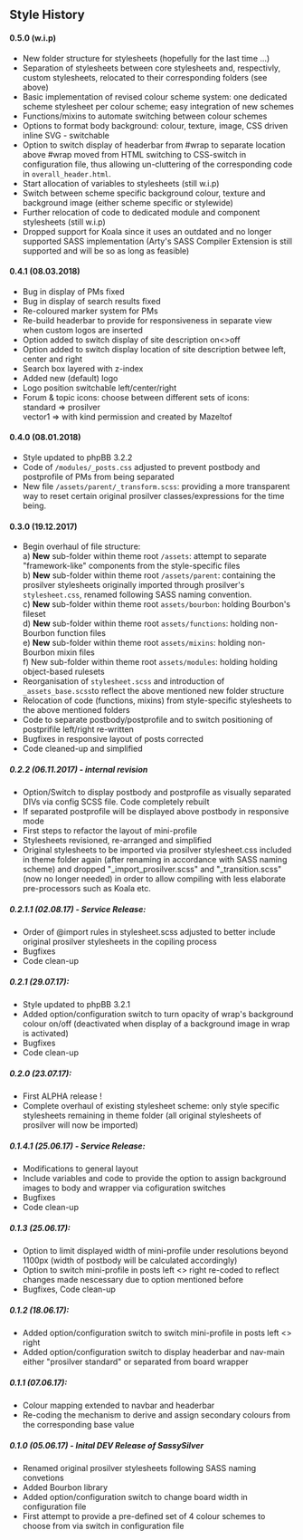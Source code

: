 ## Style History

#### 0.5.0 (w.i.p)
- New folder structure for stylesheets (hopefully for the last time ...)
- Separation of stylesheets between core stylesheets and, respectivly, custom stylesheets, relocated to their corresponding folders (see above)
- Basic implementation of revised colour scheme system: one dedicated scheme stylesheet per colour scheme; easy integration of new schemes
- Functions/mixins to automate switching between colour schemes
- Options to format body background: colour, texture, image, CSS driven inline SVG - switchable
- Option to switch display of headerbar from #wrap to separate location above #wrap moved from HTML switching to CSS-switch in configuration file, thus allowing un-cluttering of the corresponding code in `overall_header.html`.
- Start allocation of variables to stylesheets (still w.i.p)
- Switch between scheme specific background colour, texture and background image (either scheme specific or stylewide)
- Further relocation of code to dedicated module and component stylesheets (still w.i.p)
- Dropped support for Koala since it uses an outdated and no longer supported SASS implementation (Arty's SASS Compiler Extension is still supported and will be so as long as feasible)


#### 0.4.1 (08.03.2018)
- Bug in display of PMs fixed
- Bug in display of search results fixed
- Re-coloured marker system for PMs
- Re-build headerbar to provide for responsiveness in separate view when custom logos are inserted
- Option added to switch display of site description on<>off
- Option added to switch display location of site description betwee left, center and right
- Search box layered with z-index
- Added new (default) logo
- Logo position switchable left/center/right
- Forum & topic icons: choose between different sets of icons: <br />
standard => prosilver <br />
vector1 => with kind permission and created by Mazeltof


#### 0.4.0 (08.01.2018)
- Style updated to phpBB 3.2.2
- Code of `/modules/_posts.css` adjusted to prevent postbody and postprofile of PMs from being separated
- New file `/assets/parent/_transform.scss`: providing a more transparent way to reset certain original prosilver classes/expressions for the time being.


#### 0.3.0 (19.12.2017)
- Begin overhaul of file structure: <br />
   a) **New** sub-folder within theme root `/assets`: attempt to separate "framework-like" components from the style-specific files <br />
   b) **New** sub-folder within theme root `/assets/parent`: containing the prosilver stylesheets originally imported through prosilver's `stylesheet.css`, renamed following SASS naming convention. <br />
   c) **New** sub-folder within theme root `assets/bourbon`: holding Bourbon's fileset <br />
   d) **New** sub-folder within theme root `assets/functions`: holding non-Bourbon function files<br />
   e) **New** sub-folder within theme root `assets/mixins`: holding non-Bourbon mixin files <br />
   f) New sub-folder within theme root `assets/modules`: holding holding object-based rulesets
- Reorganisation of `stylesheet.scss` and introduction of `_assets_base.scss`to reflect the above mentioned new folder structure
- Relocation of code (functions, mixins) from style-specific stylesheets to the above mentioned folders
- Code to separate postbody/postprofile and to switch positioning of postprifile left/right re-written
- Bugfixes in responsive layout of posts corrected
- Code cleaned-up and simplified


##### 0.2.2 (06.11.2017) - internal revision
- Option/Switch to display postbody and postprofile as visually separated DIVs via config SCSS file. Code completely rebuilt
- If separated postprofile will be displayed above postbody in responsive mode
- First steps to refactor the layout of mini-profile
- Stylesheets revisioned, re-arranged and simplified
- Original stylesheets to be imported via prosilver stylesheet.css included in theme folder again (after renaming in accordance with SASS naming scheme) and dropped "_import_prosilver.scss" and "_transition.scss" (now no longer needed) in order to allow compiling with less elaborate pre-processors such as Koala etc.

##### 0.2.1.1 (02.08.17) - Service Release:
- Order of @import rules in stylesheet.scss adjusted to better include original prosilver stylesheets in the copiling process
- Bugfixes
- Code clean-up

##### 0.2.1 (29.07.17):
- Style updated to phpBB 3.2.1
- Added option/configuration switch to turn opacity of wrap's background colour on/off (deactivated when display of a background image in wrap is activated)
- Bugfixes
- Code clean-up

##### 0.2.0 (23.07.17):
- First ALPHA release !
- Complete overhaul of existing stylesheet scheme: only style specific stylesheets remaining in theme folder (all original stylesheets of prosilver will now be imported)

##### 0.1.4.1 (25.06.17) - Service Release:
- Modifications to general layout
- Include variables and code to provide the option to assign background images to body and wrapper via cofiguration switches
- Bugfixes
- Code clean-up

##### 0.1.3 (25.06.17):
- Option to limit displayed width of mini-profile under resolutions beyond 1100px (width of postbody will be calculated accordingly)
- Option to switch mini-profile in posts left <> right re-coded to reflect changes made nescessary due to option mentioned before
- Bugfixes, Code clean-up

##### 0.1.2 (18.06.17):
- Added option/configuration switch to switch mini-profile in posts left <> right
- Added option/configuration switch to display headerbar and nav-main either "prosilver standard" or separated from board wrapper

##### 0.1.1 (07.06.17):
- Colour mapping extended to navbar and headerbar
- Re-coding the mechanism to derive and assign secondary colours from the corresponding base value

##### 0.1.0 (05.06.17) - Inital DEV Release of SassySilver
- Renamed original prosilver stylesheets following SASS naming convetions
- Added Bourbon library
- Added option/configuration switch to change board width in configuration file
- First attempt to provide a pre-defined set of 4 colour schemes to choose from via switch in configuration file
